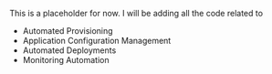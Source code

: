 This is a placeholder for now. I will be adding all the code related to
- Automated Provisioning
- Application Configuration Management
- Automated Deployments
- Monitoring Automation
